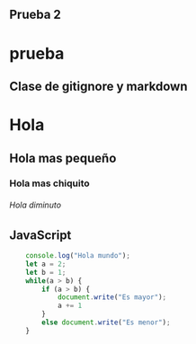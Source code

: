 ## Prueba 2
# prueba
Clase de gitignore y markdown
---

# Hola
## Hola mas pequeño
### Hola mas chiquito 
###### Hola diminuto
## JavaScript
```javascript
    console.log("Hola mundo");
    let a = 2;
    let b = 1;
    while(a > b) {
        if (a > b) {
            document.write("Es mayor");
            a += 1
        }
        else document.write("Es menor");
    }
```
